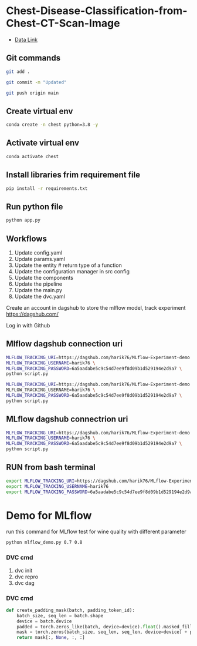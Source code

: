 # Chest-Disease-Classification-from-Chest-CT-Scan-Image

- [Data Link](https://drive.google.com/file/d/1z0mreUtRmR-P-magILsDR3T7M6IkGXtY/view?usp=drive_link)
## Git commands

```bash
git add .

git commit -m "Updated"

git push origin main
```

## Create  virtual env
```bash
conda create -n chest python=3.8 -y
```
## Activate virtual env
```bash
conda activate chest
```
##  Install libraries frim requirement file
```bash
pip install -r requirements.txt
```
##  Run python file
```bash
python app.py
```


## Workflows

1. Update config.yaml 
2. Update params.yaml
3. Update the entity           # return type of a function
4. Update the configuration manager in src config
5. Update the components
6. Update the pipeline 
7. Update the main.py
8. Update the dvc.yaml

Create an account in dagshub to store the mlflow model, track experiment
https://dagshub.com/ 

Log in with Github


## Mlflow dagshub connection uri

```bash
MLFLOW_TRACKING_URI=https://dagshub.com/harik76/MLflow-Experiment-demo.mlflow \
MLFLOW_TRACKING_USERNAME=harik76 \
MLFLOW_TRACKING_PASSWORD=6a5aadabe5c9c54d7ee9f8d09b1d529194e2d9a7 \
python script.py

MLFLOW_TRACKING_URI=https://dagshub.com/harik76/MLflow-Experiment-demo.mlflow\
MLFLOW_TRACKING_USERNAME=harik76 \
MLFLOW_TRACKING_PASSWORD=6a5aadabe5c9c54d7ee9f8d09b1d529194e2d9a7 \
python script.py

```





## MLflow dagshub connectrion uri
```bash
MLFLOW_TRACKING_URI=https://dagshub.com/harik76/MLflow-Experiment-demo.mlflow \
MLFLOW_TRACKING_USERNAME=harik76 \
MLFLOW_TRACKING_PASSWORD=6a5aadabe5c9c54d7ee9f8d09b1d529194e2d9a7 \
python script.py
```

## RUN from bash terminal
```bash
export MLFLOW_TRACKING_URI=https://dagshub.com/harik76/MLflow-Experiment-demo.mlflow
export MLFLOW_TRACKING_USERNAME=harik76 
export MLFLOW_TRACKING_PASSWORD=6a5aadabe5c9c54d7ee9f8d09b1d529194e2d9a7
```

# Demo for MLflow
run this command for MLflow test for wine quality  with different parameter
```bash
python mlflow_demo.py 0.7 0.8
```
### DVC cmd

1. dvc init
2. dvc repro
3. dvc dag

### DVC cmd
``` python
def create_padding_mask(batch, padding_token_id):
    batch_size, seq_len = batch.shape
    device = batch.device
    padded = torch.zeros_like(batch, device=device).float().masked_fill(batch == padding_token_id, float('-inf'))
    mask = torch.zeros(batch_size, seq_len, seq_len, device=device) + padded[:,:,None] + padded[:,None,:]
    return mask[:, None, :, :]
```
